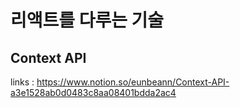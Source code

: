 # 리액트를 다루는 기술

## Context API

links : https://www.notion.so/eunbeann/Context-API-a3e1528ab0d0483c8aa08401bdda2ac4
